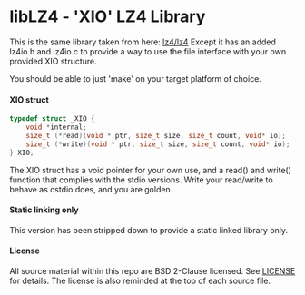 libLZ4 - 'XIO' LZ4 Library
================================

This is the same library taken from here: [lz4/lz4](https://github.com/lz4/lz4)
Except it has an added lz4io.h and lz4io.c to provide a way to
use the file interface with your own provided XIO structure.

You should be able to just 'make' on your target platform of choice.

#### XIO struct

```C
typedef struct _XIO {
    void *internal;
    size_t (*read)(void * ptr, size_t size, size_t count, void* io);
    size_t (*write)(void * ptr, size_t size, size_t count, void* io);
} XIO;
```
The XIO struct has a void pointer for your own use, and a
read() and write() function that complies with the stdio versions.
Write your read/write to behave as cstdio does, and you are golden.

#### Static linking only

This version has been stripped down to provide a static linked
library only.

#### License

All source material within this repo are BSD 2-Clause licensed.
See [LICENSE](LICENSE) for details.
The license is also reminded at the top of each source file.

